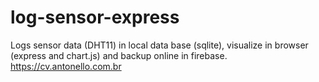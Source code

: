 # log-sensor-express
Logs sensor data (DHT11) in local data base (sqlite), visualize in browser (express and chart.js) and backup online in firebase. https://cv.antonello.com.br
